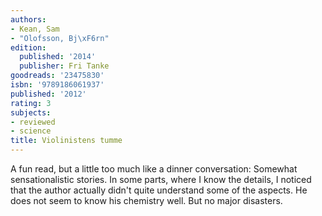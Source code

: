```yaml
---
authors:
- Kean, Sam
- "Olofsson, Bj\xF6rn"
edition:
  published: '2014'
  publisher: Fri Tanke
goodreads: '23475830'
isbn: '9789186061937'
published: '2012'
rating: 3
subjects:
- reviewed
- science
title: Violinistens tumme
---
```

A fun read, but a little too much like a dinner conversation: Somewhat sensationalistic stories. In some parts, where I know the details, I noticed that the author actually didn't quite understand some of the aspects. He does not seem to know his chemistry well. But no major disasters.
